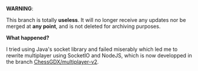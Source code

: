 **WARNING**:

This branch is totally **useless**. It will no longer receive any updates nor be merged at **any point**, and is not deleted for archiving purposes.

**What happened?**

I tried using Java's socket library and failed miserably which led me to rewrite multiplayer using SocketIO and NodeJS, which is now developped in the branch [ChessGDX/multiplayer-v2](https://github.com/arencoskun/ChessGDX/tree/multiplayer-v2).
